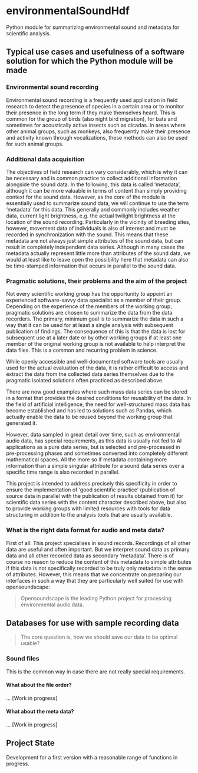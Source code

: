 # environmentalSoundHdf

Python module for summarizing environmental sound and metadata for scientific analysis.

## Typical use cases and usefulness of a software solution for which the Python module will be made

### Environmental sound recording

Environmental sound recording is a frequently used application in field research to detect the presence of species in a certain area or to monitor their presence in the long term if they make themselves heard. This is common for the group of birds (also night bird migration), for bats and sometimes for acoustically active insects such as cicadas. In areas where other animal groups, such as monkeys, also frequently make their presence and activity known through vocalizations, these methods can also be used for such animal groups.

### Additional data acquisition

The objectives of field research can vary considerably, which is why it can be necessary and is common practice to collect additional information alongside the sound data. In the following, this data is called ‘metadata’, although it can be more valuable in terms of content than simply providing context for the sound data. However, as the core of the module is essentially used to summarize sound data, we will continue to use the term ‘metadata’ for this data. This generally and commonly includes weather data, current light brightness, e.g. the actual twilight brightness at the location of the sound recording. Particularly in the vicinity of breeding sites, however, movement data of individuals is also of interest and must be recorded in synchronization with the sound. This means that these metadata are not always just simple attributes of the sound data, but can result in completely independent data series. Although in many cases the metadata actually represent little more than attributes of the sound data, we would at least like to leave open the possibility here that metadata can also be time-stamped information that occurs in parallel to the sound data.

### Pragmatic solutions, their problems and the aim of the project

Not every scientific working group has the opportunity to appoint an experienced software-savvy data specialist as a member of their group. Depending on the experience of the members of the working group, pragmatic solutions are chosen to summarize the data from the data recorders. The primary, minimum goal is to summarize the data in such a way that it can be used for at least a single analysis with subsequent publication of findings. The consequence of this is that the data is lost for subsequent use at a later date or by other working groups if at least one member of the original working group is not available to help interpret the data files. This is a common and recurring problem in science.

While openly accessible and well-documented software tools are usually used for the actual evaluation of the data, it is rather difficult to access and extract the data from the collected data series themselves due to the pragmatic isolated solutions often practiced as described above.

There are now good examples where such mass data series can be stored in a format that provides the desired conditions for reusability of the data. In the field of artificial intelligence, the need for well-structured mass data has become established and has led to solutions such as Pandas, which actually enable the data to be reused beyond the working group that generated it.

However, data sampled in great detail over time, such as environmental audio data, has special requirements, as this data is usually not fed to AI applications as a pure data series, but is selected and pre-processed in pre-processing phases and sometimes converted into completely different mathematical spaces. All the more so if metadata containing more information than a simple singular attribute for a sound data series over a specific time range is also recorded in parallel.

This project is intended to address precisely this specificity in order to ensure the implementation of ‘good scientific practice’ (publication of source data in parallel with the publication of results obtained from it) for scientific data series with the content character described above, but also to provide working groups with limited resources with tools for data structuring in addition to the analysis tools that are usually available.

### What is the right data format for audio and meta data?

First of all: This project specialises in sound records. Recordings of all other data are useful and often important. But we interpret sound data as primary data and all other recorded data as secondary ‘metadata’. There is of course no reason to reduce the content of this metadata to simple attributes if this data is not specifically recorded to be truly only metadata in the sense of attributes. However, this means that we concentrate on preparing our interfaces in such a way that they are particularly well suited for use with opensoundscape:

> Opensoundscape is the leading Python project for processing environmental audio data.

## Databases for use with sample recording data

> The core question is, how we should save our data to be optimal usable?

### Sound files

This is the common way in case there are not really special requirements.

#### What about the file order?

... [Work in progress]

#### What about the meta data?

... [Work in progress]

## Project State

Development for a first version with a reasonable range of functions in progress.
